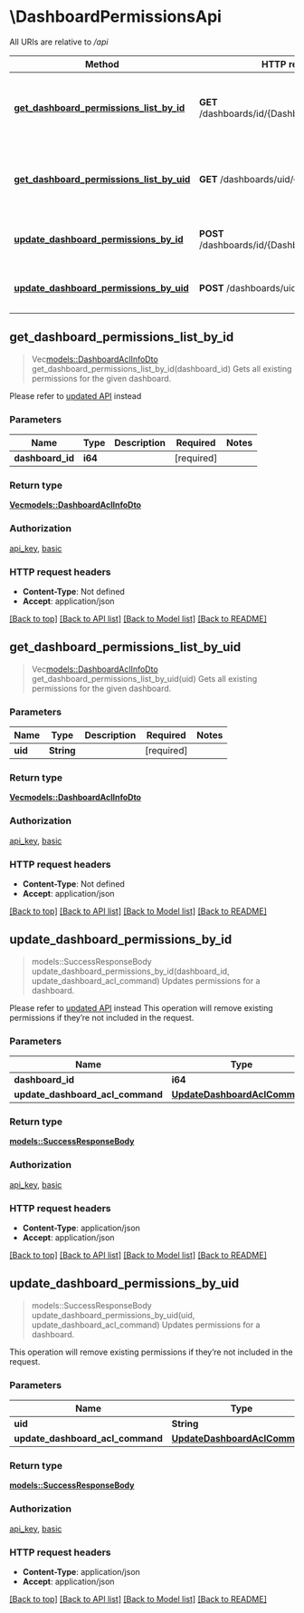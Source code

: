 # \DashboardPermissionsApi

All URIs are relative to */api*

Method | HTTP request | Description
------------- | ------------- | -------------
[**get_dashboard_permissions_list_by_id**](DashboardPermissionsApi.md#get_dashboard_permissions_list_by_id) | **GET** /dashboards/id/{DashboardID}/permissions | Gets all existing permissions for the given dashboard.
[**get_dashboard_permissions_list_by_uid**](DashboardPermissionsApi.md#get_dashboard_permissions_list_by_uid) | **GET** /dashboards/uid/{uid}/permissions | Gets all existing permissions for the given dashboard.
[**update_dashboard_permissions_by_id**](DashboardPermissionsApi.md#update_dashboard_permissions_by_id) | **POST** /dashboards/id/{DashboardID}/permissions | Updates permissions for a dashboard.
[**update_dashboard_permissions_by_uid**](DashboardPermissionsApi.md#update_dashboard_permissions_by_uid) | **POST** /dashboards/uid/{uid}/permissions | Updates permissions for a dashboard.



## get_dashboard_permissions_list_by_id

> Vec<models::DashboardAclInfoDto> get_dashboard_permissions_list_by_id(dashboard_id)
Gets all existing permissions for the given dashboard.

Please refer to [updated API](#/dashboard_permissions/getDashboardPermissionsListByUID) instead

### Parameters


Name | Type | Description  | Required | Notes
------------- | ------------- | ------------- | ------------- | -------------
**dashboard_id** | **i64** |  | [required] |

### Return type

[**Vec<models::DashboardAclInfoDto>**](DashboardACLInfoDTO.md)

### Authorization

[api_key](../README.md#api_key), [basic](../README.md#basic)

### HTTP request headers

- **Content-Type**: Not defined
- **Accept**: application/json

[[Back to top]](#) [[Back to API list]](../README.md#documentation-for-api-endpoints) [[Back to Model list]](../README.md#documentation-for-models) [[Back to README]](../README.md)


## get_dashboard_permissions_list_by_uid

> Vec<models::DashboardAclInfoDto> get_dashboard_permissions_list_by_uid(uid)
Gets all existing permissions for the given dashboard.

### Parameters


Name | Type | Description  | Required | Notes
------------- | ------------- | ------------- | ------------- | -------------
**uid** | **String** |  | [required] |

### Return type

[**Vec<models::DashboardAclInfoDto>**](DashboardACLInfoDTO.md)

### Authorization

[api_key](../README.md#api_key), [basic](../README.md#basic)

### HTTP request headers

- **Content-Type**: Not defined
- **Accept**: application/json

[[Back to top]](#) [[Back to API list]](../README.md#documentation-for-api-endpoints) [[Back to Model list]](../README.md#documentation-for-models) [[Back to README]](../README.md)


## update_dashboard_permissions_by_id

> models::SuccessResponseBody update_dashboard_permissions_by_id(dashboard_id, update_dashboard_acl_command)
Updates permissions for a dashboard.

Please refer to [updated API](#/dashboard_permissions/updateDashboardPermissionsByUID) instead  This operation will remove existing permissions if they’re not included in the request.

### Parameters


Name | Type | Description  | Required | Notes
------------- | ------------- | ------------- | ------------- | -------------
**dashboard_id** | **i64** |  | [required] |
**update_dashboard_acl_command** | [**UpdateDashboardAclCommand**](UpdateDashboardAclCommand.md) |  | [required] |

### Return type

[**models::SuccessResponseBody**](SuccessResponseBody.md)

### Authorization

[api_key](../README.md#api_key), [basic](../README.md#basic)

### HTTP request headers

- **Content-Type**: application/json
- **Accept**: application/json

[[Back to top]](#) [[Back to API list]](../README.md#documentation-for-api-endpoints) [[Back to Model list]](../README.md#documentation-for-models) [[Back to README]](../README.md)


## update_dashboard_permissions_by_uid

> models::SuccessResponseBody update_dashboard_permissions_by_uid(uid, update_dashboard_acl_command)
Updates permissions for a dashboard.

This operation will remove existing permissions if they’re not included in the request.

### Parameters


Name | Type | Description  | Required | Notes
------------- | ------------- | ------------- | ------------- | -------------
**uid** | **String** |  | [required] |
**update_dashboard_acl_command** | [**UpdateDashboardAclCommand**](UpdateDashboardAclCommand.md) |  | [required] |

### Return type

[**models::SuccessResponseBody**](SuccessResponseBody.md)

### Authorization

[api_key](../README.md#api_key), [basic](../README.md#basic)

### HTTP request headers

- **Content-Type**: application/json
- **Accept**: application/json

[[Back to top]](#) [[Back to API list]](../README.md#documentation-for-api-endpoints) [[Back to Model list]](../README.md#documentation-for-models) [[Back to README]](../README.md)

